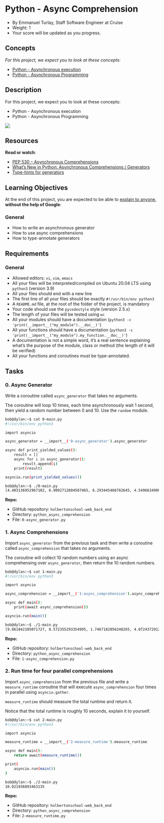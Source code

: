 Python - Async Comprehension
===========================

-   By Emmanuel Turlay, Staff Software Engineer at Cruise
-   Weight: 1
-   Your score will be updated as you progress.

Concepts
--------

*For this project, we expect you to look at these concepts:*

-   [Python - Asynchronous execution](https://alx-intranet.hbtn.io/concepts/530)
-   [Python - Asynchronous Programming](https://alx-intranet.hbtn.io/concepts/531)

Description
-----------

For this project, we expect you to look at these concepts:

-   Python - Asynchronous execution
-   Python - Asynchronous Programming

![](https://s3.eu-west-3.amazonaws.com/hbtn.intranet/uploads/medias/2019/12/ee85b9f67c384e29525b.png?X-Amz-Algorithm=AWS4-HMAC-SHA256&X-Amz-Credential=AKIA4MYA5JM5DUTZGMZG%2F20250509%2Feu-west-3%2Fs3%2Faws4_request&X-Amz-Date=20250509T060945Z&X-Amz-Expires=86400&X-Amz-SignedHeaders=host&X-Amz-Signature=d42b61b6a11dc80f823dd7500e363bf74b65605075ec55f4428b7ba7089315dd)

Resources
---------

**Read or watch**:

-   [PEP 530 – Asynchronous Comprehensions](https://alx-intranet.hbtn.io/rltoken/PEP530)
-   [What’s New in Python: Asynchronous Comprehensions / Generators](https://alx-intranet.hbtn.io/rltoken/WhatsNewPython)
-   [Type-hints for generators](https://alx-intranet.hbtn.io/rltoken/TypeHints)

Learning Objectives
-------------------

At the end of this project, you are expected to be able to [explain to anyone](https://alx-intranet.hbtn.io/rltoken/ExplainToAnyone), **without the help of Google**:

### General

-   How to write an asynchronous generator
-   How to use async comprehensions
-   How to type-annotate generators

Requirements
------------

### General

-   Allowed editors: `vi`, `vim`, `emacs`
-   All your files will be interpreted/compiled on Ubuntu 20.04 LTS using `python3` (version 3.9)
-   All your files should end with a new line
-   The first line of all your files should be exactly `#!/usr/bin/env python3`
-   A `README.md` file, at the root of the folder of the project, is mandatory
-   Your code should use the `pycodestyle` style (version 2.5.x)
-   The length of your files will be tested using `wc`
-   All your modules should have a documentation (`python3 -c 'print(__import__("my_module").__doc__)'`)
-   All your functions should have a documentation (`python3 -c 'print(__import__("my_module").my_function.__doc__)'`)
-   A documentation is not a simple word, it’s a real sentence explaining what’s the purpose of the module, class or method (the length of it will be verified)
-   All your functions and coroutines must be type-annotated.

Tasks
-----

### 0. Async Generator

Write a coroutine called `async_generator` that takes no arguments.

The coroutine will loop 10 times, each time asynchronously wait 1 second, then yield a random number between 0 and 10. Use the `random` module.

```bash
bob@dylan:~$ cat 0-main.py
#!/usr/bin/env python3

import asyncio

async_generator = __import__('0-async_generator').async_generator

async def print_yielded_values():
    result = []
    async for i in async_generator():
        result.append(i)
    print(result)

asyncio.run(print_yielded_values())

bob@dylan:~$ ./0-main.py
[4.403136952967102, 6.9092712604587465, 6.293445466782645, 4.549663490048418, 4.1326571686139015, 9.99058525304903, 6.726734105473811, 9.84331704602206, 1.0067279479988345, 1.3783306401737838]
```

**Repo:**

-   GitHub repository: `holbertonschool-web_back_end`
-   Directory: `python_async_comprehension`
-   File: `0-async_generator.py`

### 1. Async Comprehensions

Import `async_generator` from the previous task and then write a coroutine called `async_comprehension` that takes no arguments.

The coroutine will collect 10 random numbers using an async comprehensing over `async_generator`, then return the 10 random numbers.

```bash
bob@dylan:~$ cat 1-main.py
#!/usr/bin/env python3

import asyncio

async_comprehension = __import__('1-async_comprehension').async_comprehension

async def main():
    print(await async_comprehension())

asyncio.run(main())

bob@dylan:~$ ./1-main.py
[9.861842105071727, 8.572355293354995, 1.7467182056248265, 4.0724372912858575, 0.5524750922145316, 8.084266576021555, 8.387128918690468, 1.5486451376520916, 7.713335177885325, 7.673533267041574]
```

**Repo:**

-   GitHub repository: `holbertonschool-web_back_end`
-   Directory: `python_async_comprehension`
-   File: `1-async_comprehension.py`

### 2. Run time for four parallel comprehensions

Import `async_comprehension` from the previous file and write a `measure_runtime` coroutine that will execute `async_comprehension` four times in parallel using `asyncio.gather`.

`measure_runtime` should measure the total runtime and return it.

Notice that the total runtime is roughly 10 seconds, explain it to yourself.

```bash
bob@dylan:~$ cat 2-main.py
#!/usr/bin/env python3

import asyncio

measure_runtime = __import__('2-measure_runtime').measure_runtime

async def main():
    return await(measure_runtime())

print(
    asyncio.run(main())
)

bob@dylan:~$ ./2-main.py
10.021936893463135
```

**Repo:**

-   GitHub repository: `holbertonschool-web_back_end`
-   Directory: `python_async_comprehension`
-   File: `2-measure_runtime.py`